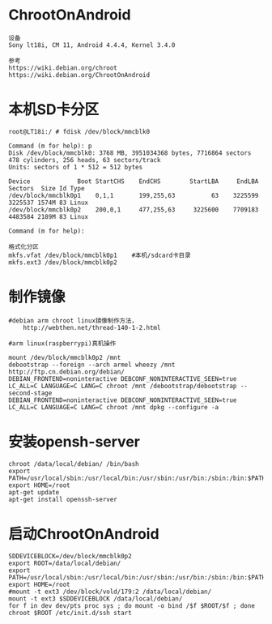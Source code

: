 # ChrootOnAndroid
    设备
    Sony lt18i, CM 11, Android 4.4.4, Kernel 3.4.0

    参考
	https://wiki.debian.org/chroot
    https://wiki.debian.org/ChrootOnAndroid

# 本机SD卡分区
    root@LT18i:/ # fdisk /dev/block/mmcblk0                                                                                                                                           

    Command (m for help): p
    Disk /dev/block/mmcblk0: 3768 MB, 3951034368 bytes, 7716864 sectors
    478 cylinders, 256 heads, 63 sectors/track
    Units: sectors of 1 * 512 = 512 bytes

    Device             Boot StartCHS    EndCHS        StartLBA     EndLBA    Sectors  Size Id Type
    /dev/block/mmcblk0p1    0,1,1       199,255,63          63    3225599    3225537 1574M 83 Linux
    /dev/block/mmcblk0p2    200,0,1     477,255,63     3225600    7709183    4483584 2189M 83 Linux

    Command (m for help): 

    格式化分区
    mkfs.vfat /dev/block/mmcblk0p1    #本机/sdcard卡目录
    mkfs.ext3 /dev/block/mmcblk0p2

# 制作镜像
    #debian arm chroot linux镜像制作方法，
        http://webthen.net/thread-140-1-2.html
	
	#arm linux(raspberrypi)真机操作

    mount /dev/block/mmcblk0p2 /mnt
    debootstrap --foreign --arch armel wheezy /mnt http://ftp.cn.debian.org/debian/
    DEBIAN_FRONTEND=noninteractive DEBCONF_NONINTERACTIVE_SEEN=true LC_ALL=C LANGUAGE=C LANG=C chroot /mnt /debootstrap/debootstrap --second-stage
    DEBIAN_FRONTEND=noninteractive DEBCONF_NONINTERACTIVE_SEEN=true LC_ALL=C LANGUAGE=C LANG=C chroot /mnt dpkg --configure -a

# 安装opensh-server
    chroot /data/local/debian/ /bin/bash
    export PATH=/usr/local/sbin:/usr/local/bin:/usr/sbin:/usr/bin:/sbin:/bin:$PATH
    export HOME=/root
    apt-get update
    apt-get install openssh-server

# 启动ChrootOnAndroid
    SDDEVICEBLOCK=/dev/block/mmcblk0p2
    export ROOT=/data/local/debian/
    export PATH=/usr/local/sbin:/usr/local/bin:/usr/sbin:/usr/bin:/sbin:/bin:$PATH
    export HOME=/root
    #mount -t ext3 /dev/block/vold/179:2 /data/local/debian/
    mount -t ext3 $SDDEVICEBLOCK /data/local/debian/
    for f in dev dev/pts proc sys ; do mount -o bind /$f $ROOT/$f ; done
    chroot $ROOT /etc/init.d/ssh start
